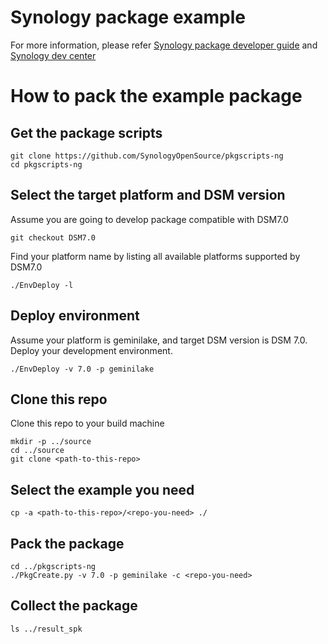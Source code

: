 # Synology package example

For more information, please refer [Synology package developer guide](https://help.synology.com/developer-guide/) and [Synology dev center](https://www.synology.com/en-global/support/developer#tool)

# How to pack the example package


## Get the package scripts

```
git clone https://github.com/SynologyOpenSource/pkgscripts-ng
cd pkgscripts-ng
```

## Select the target platform and DSM version

Assume you are going to develop package compatible with DSM7.0
```
git checkout DSM7.0
```

Find your platform name by listing all available platforms supported by DSM7.0
```
./EnvDeploy -l
```

## Deploy environment

Assume your platform is geminilake, and target DSM version is DSM 7.0. Deploy your development environment.
```
./EnvDeploy -v 7.0 -p geminilake
```

## Clone this repo

Clone this repo to your build machine
```
mkdir -p ../source
cd ../source
git clone <path-to-this-repo>
```

## Select the example you need

```
cp -a <path-to-this-repo>/<repo-you-need> ./
```

## Pack the package

```
cd ../pkgscripts-ng
./PkgCreate.py -v 7.0 -p geminilake -c <repo-you-need>
```

## Collect the package

```
ls ../result_spk
```



